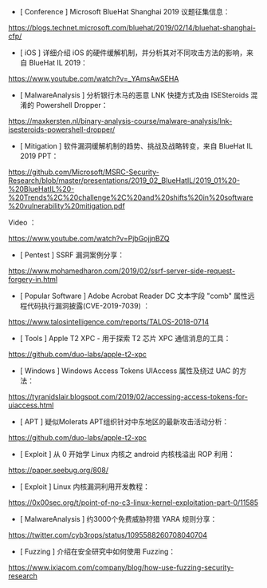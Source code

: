 * [ Conference ]  Microsoft BlueHat Shanghai 2019 议题征集信息：

https://blogs.technet.microsoft.com/bluehat/2019/02/14/bluehat-shanghai-cfp/



* [ iOS ]  详细介绍 iOS 的硬件缓解机制，并分析其对不同攻击方法的影响，来自 BlueHat IL 2019：

 https://www.youtube.com/watch?v=_YAmsAwSEHA



* [ MalwareAnalysis ]   分析银行木马的恶意 LNK 快捷方式及由 ISESteroids 混淆的 Powershell Dropper：

https://maxkersten.nl/binary-analysis-course/malware-analysis/lnk-isesteroids-powershell-dropper/



* [ Mitigation ]  软件漏洞缓解机制的趋势、挑战及战略转变，来自 BlueHat IL 2019 PPT：

https://github.com/Microsoft/MSRC-Security-Research/blob/master/presentations/2019_02_BlueHatIL/2019_01%20-%20BlueHatIL%20-%20Trends%2C%20challenge%2C%20and%20shifts%20in%20software%20vulnerability%20mitigation.pdf 

Video ：

https://www.youtube.com/watch?v=PjbGojjnBZQ



* [ Pentest ]  SSRF 漏洞案例分享： 

https://www.mohamedharon.com/2019/02/ssrf-server-side-request-forgery-in.html



* [ Popular Software ]  Adobe Acrobat Reader DC 文本字段 "comb" 属性远程代码执行漏洞披露(CVE-2019-7039) ： 

https://www.talosintelligence.com/reports/TALOS-2018-0714 



* [ Tools ]  Apple T2 XPC - 用于探索 T2 芯片 XPC 通信消息的工具：

 https://github.com/duo-labs/apple-t2-xpc



* [ Windows ]  Windows Access Tokens UIAccess 属性及绕过 UAC 的方法：

https://tyranidslair.blogspot.com/2019/02/accessing-access-tokens-for-uiaccess.html



* [ APT ]  疑似Molerats APT组织针对中东地区的最新攻击活动分析：

 https://github.com/duo-labs/apple-t2-xpc



* [ Exploit ]  从 0 开始学 Linux 内核之 android 内核栈溢出 ROP 利用：

 https://paper.seebug.org/808/



* [ Exploit ]  Linux 内核漏洞利用开发教程： 

https://0x00sec.org/t/point-of-no-c3-linux-kernel-exploitation-part-0/11585



* [ MalwareAnalysis ]  约3000个免费威胁狩猎 YARA 规则分享： 

https://twitter.com/cyb3rops/status/1095588260708040704



* [ Fuzzing ]  介绍在安全研究中如何使用 Fuzzing： 

https://www.ixiacom.com/company/blog/how-use-fuzzing-security-research